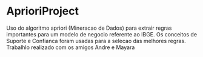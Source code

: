 # AprioriProject
Uso do algoritmo apriori (Mineracao de Dados) para extrair regras importantes para um modelo de negocio referente ao IBGE. Os conceitos de Suporte e Confianca foram usadas para a selecao das melhores regras.
Trabalhlo realizado com os amigos Andre e Mayara
